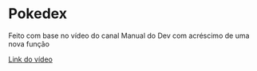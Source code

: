 # Pokedex
Feito com base no vídeo do canal Manual do Dev com acréscimo de uma nova função


<a href="https://www.youtube.com/watch?v=SjtdH3dWLa8" target="_blank">Link do vídeo</a>
